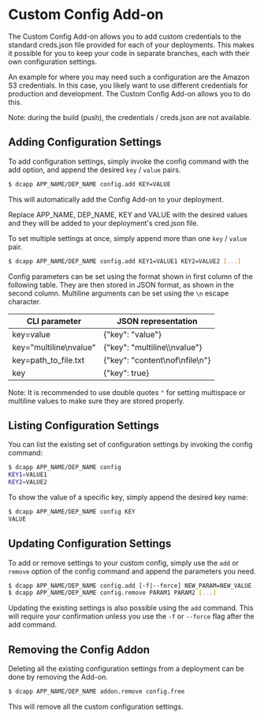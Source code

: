 # Custom Config Add-on

The Custom Config Add-on allows you to add custom credentials to the standard
creds.json file provided for each of your deployments. This makes it possible
for you to keep your code in separate branches, each with their own
configuration settings.

An example for where you may need such a configuration are the Amazon S3
credentials. In this case, you likely want to use different credentials for
production and development. The Custom Config Add-on allows you to do this.

Note: during the build (push), the credentials / creds.json are not
available.

## Adding Configuration Settings

To add configuration settings, simply invoke the config command with the add
option, and append the desired `key` / `value` pairs.

~~~bash
$ dcapp APP_NAME/DEP_NAME config.add KEY=VALUE
~~~

This will automatically add the Config Add-on to your deployment.

Replace APP_NAME, DEP_NAME, KEY and VALUE with the desired values and they will
be added to your deployment's cred.json file.

To set multiple settings at once, simply append more than one `key` / `value`
pair.

~~~bash
$ dcapp APP_NAME/DEP_NAME config.add KEY1=VALUE1 KEY2=VALUE2 [...]
~~~

Config parameters can be set using the format shown in first column of the
following table. They are then stored in JSON format, as shown in the second
column. Multiline arguments can be set using the `\n` escape character.

CLI parameter|JSON representation
---|---
key=value|{"key": "value"}
key="multiline\nvalue"|{"key": "multiline\\\\nvalue"}
key=path_to_file.txt|{"key": "content\nof\nfile\n"}
key|{"key": true}

Note: It is recommended to use double quotes `"` for setting multispace or
multiline values to make sure they are stored properly.

## Listing Configuration Settings

You can list the existing set of configuration settings by invoking the config
command:

~~~bash
$ dcapp APP_NAME/DEP_NAME config
KEY1=VALUE1
KEY2=VALUE2
~~~

To show the value of a specific key, simply append the desired key name:

~~~bash
$ dcapp APP_NAME/DEP_NAME config KEY
VALUE
~~~

## Updating Configuration Settings

To add or remove settings to your custom config, simply use the `add` or
`remove` option of the config command and append the parameters you need.

~~~bash
$ dcapp APP_NAME/DEP_NAME config.add [-f|--force] NEW_PARAM=NEW_VALUE [...]
$ dcapp APP_NAME/DEP_NAME config.remove PARAM1 PARAM2 [...]
~~~

Updating the existing settings is also possible using the `add` command. This
will require your confirmation unless you use the `-f` or `--force` flag after
the add command.

## Removing the Config Addon

Deleting all the existing configuration settings from a deployment can be done
by removing the Add-on.

~~~bash
$ dcapp APP_NAME/DEP_NAME addon.remove config.free
~~~

This will remove all the custom configuration settings.
